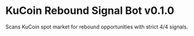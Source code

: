 # KuCoin Rebound Signal Bot v0.1.0
Scans KuCoin spot market for rebound opportunities with strict 4/4 signals.
